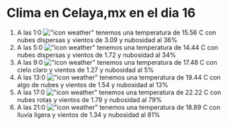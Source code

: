 # Clima en Celaya,mx en el dia 16

1. A las 1:0 !["icon weather"](http://openweathermap.org/img/w/03n.png) tenemos una temperatura de 15.56 C con nubes dispersas y  vientos de 3.09 y nubosidad al 36%
1. A las 5:0 !["icon weather"](http://openweathermap.org/img/w/03n.png) tenemos una temperatura de 14.44 C con nubes dispersas y  vientos de 1.72 y nubosidad al 34%
1. A las 9:0 !["icon weather"](http://openweathermap.org/img/w/01d.png) tenemos una temperatura de 17.48 C con cielo claro y  vientos de 1.27 y nubosidad al 5%
1. A las 13:0 !["icon weather"](http://openweathermap.org/img/w/02d.png) tenemos una temperatura de 19.44 C con algo de nubes y  vientos de 1.54 y nubosidad al 13%
1. A las 17:0 !["icon weather"](http://openweathermap.org/img/w/04d.png) tenemos una temperatura de 22.22 C con nubes rotas y  vientos de 1.79 y nubosidad al 79%
1. A las 21:0 !["icon weather"](http://openweathermap.org/img/w/10n.png) tenemos una temperatura de 18.89 C con lluvia ligera y  vientos de 1.34 y nubosidad al 81%
